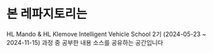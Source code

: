 # 본 레파지토리는
HL Mando & HL Klemove Intelligent Vehicle School 2기
(2024-05-23 ~ 2024-11-15)
과정 중 공부한 내용 소스를 공유하는 공간입니다

